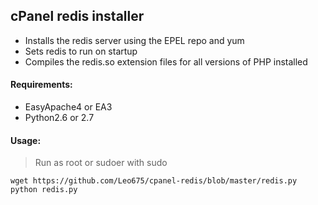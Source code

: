## cPanel redis installer

+ Installs the redis server using the EPEL repo and yum
+ Sets redis to run on startup
+ Compiles the redis.so extension files for all versions of PHP installed

#### Requirements:
+ EasyApache4 or EA3
+ Python2.6 or 2.7

#### Usage:
> Run as root or sudoer with sudo

```
wget https://github.com/Leo675/cpanel-redis/blob/master/redis.py
python redis.py
```
